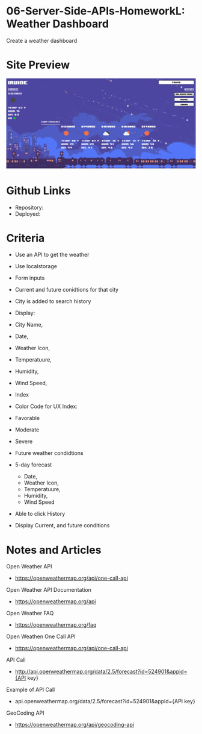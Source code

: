 # 06-Server-Side-APIs-HomeworkL: Weather Dashboard

Create a weather dashboard

# Site Preview
<p align="center">
    <img alt="Site Preview" src="./assets/images/SitePreview.png">
</p>

# Github Links
- Repository: 
- Deployed: 

# Criteria 
- Use an API to get the weather
- Use localstorage
- Form inputs
- Current and future conidtions for that city
 - City is added to search history

- Display: 
 - City Name, 
 - Date, 
 - Weather Icon, 
 - Temperatuure, 
 - Humidity, 
 - Wind Speed, 
 - Index

- Color Code for UX Index: 
 - Favorable
 - Moderate 
 - Severe

- Future weather condidtions
 - 5-day forecast
    - Date, 
    - Weather Icon, 
    - Temperatuure, 
    - Humidity, 
    - Wind Speed

- Able to click History
 - Display Current, and future conditions





# Notes and Articles
Open Weather API
- https://openweathermap.org/api/one-call-api

Open Weather API Documentation
- https://openweathermap.org/api

Open Weather FAQ
- https://openweathermap.org/faq

Open Weathen One Call API
- https://openweathermap.org/api/one-call-api

API Call 
- http://api.openweathermap.org/data/2.5/forecast?id=524901&appid={API key}

Example of API Call
- api.openweathermap.org/data/2.5/forecast?id=524901&appid={API key}

GeoCoding API 
- https://openweathermap.org/api/geocoding-api
